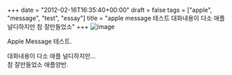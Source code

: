 +++
date = "2012-02-16T16:35:40+00:00"
draft = false
tags = ["apple", "message", "test", "essay"]
title = "apple message 테스트 대화내용이 다소 애플 널디하지만 참 잘만들었소"
+++
![image](/tumblr_img/2012-02-16-apple-message-/43645415340c9507244c40b3c1dbed0f1b47c37379977d37fe9ac2bae4c1b001.png)



Apple Message 테스트.

대화내용이 다소 애플 널디하지만...  
참 잘만들었소 애플양반. 
